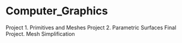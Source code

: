 # Computer_Graphics

Project 1. Primitives and Meshes
Project 2. Parametric Surfaces
Final Project. Mesh Simplification
